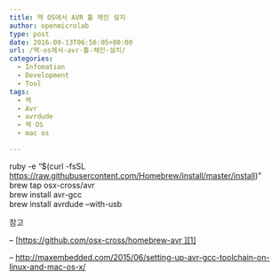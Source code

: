 ```yaml
---
title: 맥 OS에서 AVR 툴 체인 설치
author: openmicrolab
type: post
date: 2016-09-13T06:56:05+00:00
url: /맥-os에서-avr-툴-체인-설치/
categories:
  - Infomation
  - Development
  - Tool
tags:
  - 맥
  - Avr
  - avrdude
  - 맥 OS
  - mac os

---
```

ruby -e &#8220;$(curl -fsSL https://raw.githubusercontent.com/Homebrew/install/master/install)&#8221;  
brew tap osx-cross/avr  
brew install avr-gcc  
brew install avrdude &#8211;with-usb

참고

&#8211; [https://github.com/osx-cross/homebrew-avr ][1]

&#8211; <a href="http://maxembedded.com/2015/06/setting-up-avr-gcc-toolchain-on-linux-and-mac-os-x/" target="_blank" rel="noopener">http://maxembedded.com/2015/06/setting-up-avr-gcc-toolchain-on-linux-and-mac-os-x/</a>

 [1]: https://github.com/osx-cross/homebrew-avr